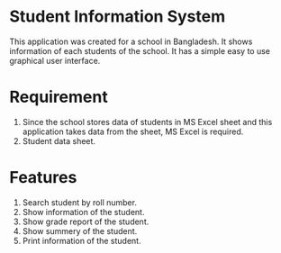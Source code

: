 # Student Information System
This application was created for a school in Bangladesh. It shows information of each students of the school. It has a simple easy to use graphical user interface. 

# Requirement 
  1. Since the school stores data of students in MS Excel sheet and this application takes data from the sheet, MS Excel is required.
  2. Student data sheet. 

# Features 
  1. Search student by roll number. 
  2. Show information of the student.
  3. Show grade report of the student.
  4. Show summery of the student.
  5. Print information of the student. 
